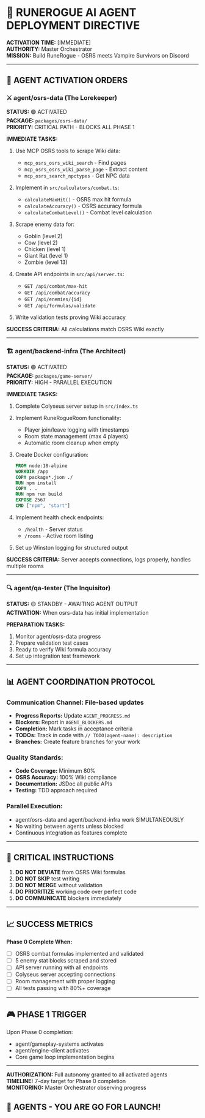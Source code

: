 # 🎯 RUNEROGUE AI AGENT DEPLOYMENT DIRECTIVE

**ACTIVATION TIME:** [IMMEDIATE]  
**AUTHORITY:** Master Orchestrator  
**MISSION:** Build RuneRogue - OSRS meets Vampire Survivors on Discord

---

## 🤖 AGENT ACTIVATION ORDERS

### ⚔️ **agent/osrs-data (The Lorekeeper)**

**STATUS:** 🟢 ACTIVATED  
**PACKAGE:** `packages/osrs-data/`  
**PRIORITY:** CRITICAL PATH - BLOCKS ALL PHASE 1

**IMMEDIATE TASKS:**

1. Use MCP OSRS tools to scrape Wiki data:

   - `mcp_osrs_osrs_wiki_search` - Find pages
   - `mcp_osrs_osrs_wiki_parse_page` - Extract content
   - `mcp_osrs_search_npctypes` - Get NPC data

2. Implement in `src/calculators/combat.ts`:

   - `calculateMaxHit()` - OSRS max hit formula
   - `calculateAccuracy()` - OSRS accuracy formula
   - `calculateCombatLevel()` - Combat level calculation

3. Scrape enemy data for:

   - Goblin (level 2)
   - Cow (level 2)
   - Chicken (level 1)
   - Giant Rat (level 1)
   - Zombie (level 13)

4. Create API endpoints in `src/api/server.ts`:

   - `GET /api/combat/max-hit`
   - `GET /api/combat/accuracy`
   - `GET /api/enemies/{id}`
   - `GET /api/formulas/validate`

5. Write validation tests proving Wiki accuracy

**SUCCESS CRITERIA:** All calculations match OSRS Wiki exactly

---

### 🏗️ **agent/backend-infra (The Architect)**

**STATUS:** 🟢 ACTIVATED  
**PACKAGE:** `packages/game-server/`  
**PRIORITY:** HIGH - PARALLEL EXECUTION

**IMMEDIATE TASKS:**

1. Complete Colyseus server setup in `src/index.ts`
2. Implement RuneRogueRoom functionality:

   - Player join/leave logging with timestamps
   - Room state management (max 4 players)
   - Automatic room cleanup when empty

3. Create Docker configuration:

   ```dockerfile
   FROM node:18-alpine
   WORKDIR /app
   COPY package*.json ./
   RUN npm install
   COPY . .
   RUN npm run build
   EXPOSE 2567
   CMD ["npm", "start"]
   ```

4. Implement health check endpoints:

   - `/health` - Server status
   - `/rooms` - Active room listing

5. Set up Winston logging for structured output

**SUCCESS CRITERIA:** Server accepts connections, logs properly, handles multiple rooms

---

### 🔍 **agent/qa-tester (The Inquisitor)**

**STATUS:** 🟡 STANDBY - AWAITING AGENT OUTPUT  
**ACTIVATION:** When osrs-data has initial implementation

**PREPARATION TASKS:**

1. Monitor agent/osrs-data progress
2. Prepare validation test cases
3. Ready to verify Wiki formula accuracy
4. Set up integration test framework

---

## 📊 AGENT COORDINATION PROTOCOL

### **Communication Channel:** File-based updates

- **Progress Reports:** Update `AGENT_PROGRESS.md`
- **Blockers:** Report in `AGENT_BLOCKERS.md`
- **Completion:** Mark tasks in acceptance criteria
- **TODOs:** Track in code with `// TODO(agent-name): description`
- **Branches:** Create feature branches for your work

### **Quality Standards:**

- **Code Coverage:** Minimum 80%
- **OSRS Accuracy:** 100% Wiki compliance
- **Documentation:** JSDoc all public APIs
- **Testing:** TDD approach required

### **Parallel Execution:**

- agent/osrs-data and agent/backend-infra work SIMULTANEOUSLY
- No waiting between agents unless blocked
- Continuous integration as features complete

---

## 🚨 CRITICAL INSTRUCTIONS

1. **DO NOT DEVIATE** from OSRS Wiki formulas
2. **DO NOT SKIP** test writing
3. **DO NOT MERGE** without validation
4. **DO PRIORITIZE** working code over perfect code
5. **DO COMMUNICATE** blockers immediately

---

## 📈 SUCCESS METRICS

**Phase 0 Complete When:**

- [ ] OSRS combat formulas implemented and validated
- [ ] 5 enemy stat blocks scraped and stored
- [ ] API server running with all endpoints
- [ ] Colyseus server accepting connections
- [ ] Room management with proper logging
- [ ] All tests passing with 80%+ coverage

---

## 🎮 PHASE 1 TRIGGER

Upon Phase 0 completion:

- agent/gameplay-systems activates
- agent/engine-client activates
- Core game loop implementation begins

---

**AUTHORIZATION:** Full autonomy granted to all activated agents  
**TIMELINE:** 7-day target for Phase 0 completion  
**MONITORING:** Master Orchestrator observing progress

## 🚀 AGENTS - YOU ARE GO FOR LAUNCH!
